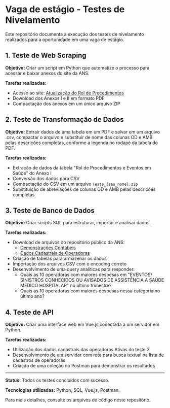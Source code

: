 # Vaga de estágio - Testes de Nivelamento

Este repositório documenta a execução dos testes de nivelamento realizados para a oportunidade em uma vaga de estágio.

## 1. Teste de Web Scraping

**Objetivo:** Criar um script em Python que automatize o processo para acessar e baixar anexos do site da ANS.

**Tarefas realizadas:**
- Acesso ao site: [Atualização do Rol de Procedimentos](https://www.gov.br/ans/pt-br/acesso-a-informacao/participacao-da-sociedade/atualizacao-do-rol-de-procedimentos)
- Download dos Anexos I e II em formato PDF
- Compactação dos anexos em um único arquivo ZIP

## 2. Teste de Transformação de Dados

**Objetivo:** Extrair dados de uma tabela em um PDF e salvar em um arquivo .csv, compactar o arquivo e substituir de nome das colunas OD e AMB pelas descrições completas, conforme a legenda no
rodapé da tabela do PDF.

**Tarefas realizadas:**
- Extração de dados da tabela "Rol de Procedimentos e Eventos em Saúde" do Anexo I
- Conversão dos dados para CSV
- Compactação do CSV em um arquivo `Teste_{seu_nome}.zip`
- Substituição de abreviações de colunas OD e AMB pelas descrições completas

## 3. Teste de Banco de Dados

**Objetivo:** Criar scripts SQL para estruturar, importar e analisar dados.

**Tarefas realizadas:**
- Download de arquivos do repositório público da ANS:
  - [Demonstrações Contábeis](https://dadosabertos.ans.gov.br/FTP/PDA/demonstracoes_contabeis/)
  - [Dados Cadastrais de Operadoras](https://dadosabertos.ans.gov.br/FTP/PDA/operadoras_de_plano_de_saude_ativas/)
- Criação de tabelas para armazenar os dados
- Importação dos arquivos CSV com o encoding correto
- Desenvolvimento de uma query analíticas para responder:
  - Quais as 10 operadoras com maiores despesas em "EVENTOS/ SINISTROS CONHECIDOS OU
AVISADOS DE ASSISTÊNCIA A SAÚDE MEDICO HOSPITALAR" no último trimestre?
  - Quais as 10 operadoras com maiores despesas nessa categoria no último ano?

## 4. Teste de API

**Objetivo:** Criar uma interface web em Vue.js conectada a um servidor em Python.

**Tarefas realizadas:**
- Utilização dos dados cadastrais das operadoras Ativas do teste 3
- Desenvolvimento de um servidor com rota para busca textual na lista de cadastros de operadoras
- Criação de uma coleção no Postman para demonstrar os resultados

---

**Status:** Todos os testes concluídos com sucesso.

**Tecnologias utilizadas:** Python, SQL, Vue.js, Postman.

Para mais detalhes, consulte os arquivos de código neste repositório.

